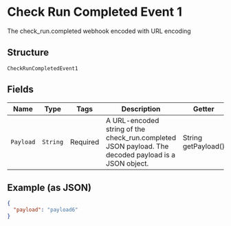 
# Check Run Completed Event 1

The check_run.completed webhook encoded with URL encoding

## Structure

`CheckRunCompletedEvent1`

## Fields

| Name | Type | Tags | Description | Getter | Setter |
|  --- | --- | --- | --- | --- | --- |
| `Payload` | `String` | Required | A URL-encoded string of the check_run.completed JSON payload. The decoded payload is a JSON object. | String getPayload() | setPayload(String payload) |

## Example (as JSON)

```json
{
  "payload": "payload6"
}
```

